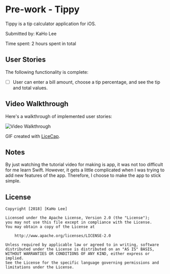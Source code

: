 # Pre-work - Tippy

Tippy is a tip calculator application for iOS.

Submitted by: KaHo Lee

Time spent: 2 hours spent in total

## User Stories

The following functionality is complete:

* [ ] User can enter a bill amount, choose a tip percentage, and see the tip and total values.

## Video Walkthrough 

Here's a walkthrough of implemented user stories:

<img src='https://imgur.com/7FAWiUQ' title='Video Walkthrough' width='' alt='Video Walkthrough' />

GIF created with [LiceCap](http://www.cockos.com/licecap/).

## Notes
By just watching the tutorial video for making is app, it was not too difficult for me learn Swift. However, it gets a little complicated when I was trying to add new features of the app. Therefore, I choose to make the app to stick simple.

## License

    Copyright [2018] [KaHo Lee]

    Licensed under the Apache License, Version 2.0 (the "License");
    you may not use this file except in compliance with the License.
    You may obtain a copy of the License at

        http://www.apache.org/licenses/LICENSE-2.0

    Unless required by applicable law or agreed to in writing, software
    distributed under the License is distributed on an "AS IS" BASIS,
    WITHOUT WARRANTIES OR CONDITIONS OF ANY KIND, either express or implied.
    See the License for the specific language governing permissions and
    limitations under the License.
